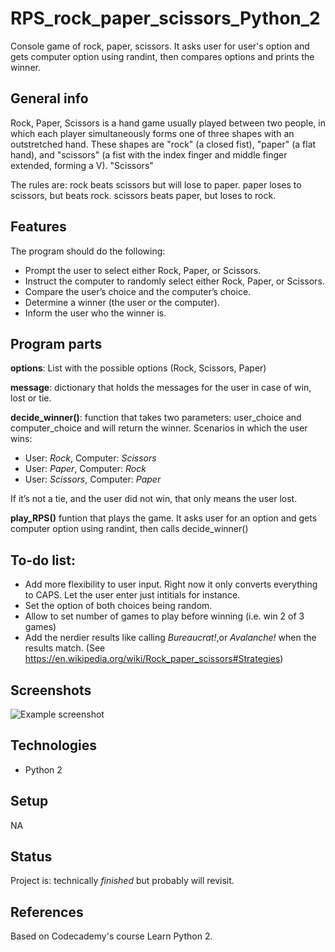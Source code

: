 # RPS_rock_paper_scissors_Python_2
Console game of rock, paper, scissors. It asks user for user's option and gets computer option using randint, then compares options and prints the winner. 

## General info
Rock, Paper, Scissors is a hand game usually played between two people, in which each player simultaneously forms one of three shapes with an outstretched hand. These shapes are "rock" (a closed fist), "paper" (a flat hand), and "scissors" (a fist with the index finger and middle finger extended, forming a V). "Scissors"

The rules are:
rock beats scissors but will lose to paper.
paper loses to scissors, but beats rock.
scissors beats paper, but loses to rock.

## Features
The program should do the following:
* Prompt the user to select either Rock, Paper, or Scissors.
* Instruct the computer to randomly select either Rock, Paper, or Scissors.
* Compare the user’s choice and the computer’s choice.
* Determine a winner (the user or the computer).
* Inform the user who the winner is.

## Program parts

__options__: List with the possible options (Rock, Scissors, Paper)

__message__: dictionary that holds the messages for the user in case of win, lost or tie.

__decide_winner()__: function that takes two parameters: user_choice and computer_choice and will return the winner.
Scenarios in which the user wins:
* User: _Rock_, Computer: _Scissors_
* User: _Paper_, Computer: _Rock_
* User: _Scissors_, Computer: _Paper_

If it’s not a tie, and the user did not win, that only means the user lost.

__play_RPS()__ funtion that plays the game. It asks user for an option and gets computer option using randint, then calls decide_winner()


## To-do list:
* Add more flexibility to user input. Right now it only converts everything to CAPS. Let the user enter just intitials for instance.
* Set the option of both choices being random.
* Allow to set number of games to play before winning (i.e. win 2 of 3 games)
* Add the nerdier results like calling _Bureaucrat!_,or _Avalanche!_ when the results match. (See https://en.wikipedia.org/wiki/Rock_paper_scissors#Strategies)


## Screenshots
![Example screenshot](.screenshot.png)

## Technologies
* Python 2

## Setup
NA

## Status
Project is: technically _finished_ but probably will revisit. 

## References
Based on Codecademy's course Learn Python 2.
